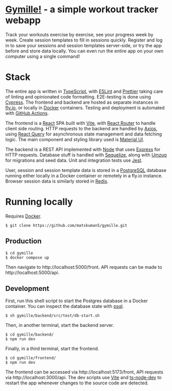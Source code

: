 # [Gymille!](https://gymille-frontend.fly.dev/front) - a simple workout tracker webapp

Track your workouts exercise by exercise, see your progress week by week. Create session templates to fill in sessions quickly. Register and log in to save your sessions and session templates server-side, or try the app before and store data locally. You can even run the entire app on your own computer using a single command!

# Stack

The entire app is written in [TypeScript](https://www.typescriptlang.org/), with [ESLint](https://eslint.org/) and [Prettier](https://prettier.io/) taking care of linting and opinionated code formatting. E2E-testing is done using [Cypress](https://www.cypress.io/). The frontend and backend are hosted as separate instances in [fly.io](https://fly.io/), or locally in [Docker](https://www.docker.com/) containers. Testing and deployment is automated with [GitHub Actions](https://github.com/features/actions).

The frontend is a [React](https://react.dev/) SPA built with [Vite](https://vitejs.dev/), with [React Router](https://reactrouter.com/en/main) to handle client side routing. HTTP requests to the backend are handled by [Axios](https://axios-http.com/), using [React Query](https://tanstack.com/query/latest/) for asynchronous state management and data fetching logic. The main component and styling library used is [Material UI](https://mui.com/).

The backend is a REST API implemented with [Node](https://nodejs.org/en) that uses [Express](https://expressjs.com/) for HTTP requests. Database stuff is handled with [Sequelize](https://sequelize.org/), along with [Umzug](https://github.com/sequelize/umzug) for migrations and seed data. Unit and integration tests use [Jest](https://jestjs.io/).

User, session and session template data is stored in a [PostgreSQL](https://www.postgresql.org/) database running either locally in a Docker container or remotely in a fly.io instance. Browser session data is similarly stored in [Redis](https://redis.io/).

# Running locally

Requires [Docker](https://www.docker.com/).

```
$ git clone https://github.com/matskuman5/gymille.git
```

## Production

```
$ cd gymille
$ docker compose up
```

Then navigate to http://localhost:5000/front. API requests can be made to http://localhost:5000/api.

## Development

First, run this shell script to start the Postgres database in a Docker container. You can inspect the database state with [psql](https://www.postgresql.org/docs/current/app-psql.html).

```
$ sh gymille/backend/src/test/db-start.sh
```

Then, in another terminal, start the backend server.

```
$ cd gymille/backend/
$ npm run dev
```

Finally, in a third terminal, start the frontend.

```
$ cd gymille/frontend/
$ npm run dev
```

The frontend can be accessed via http://localhost:5173/front, API requests via http://localhost:3000/api. The dev scripts use [Vite](https://vitejs.dev/) and [ts-node-dev](https://www.npmjs.com/package/ts-node-dev) to restart the app whenever changes to the source code are detected.

